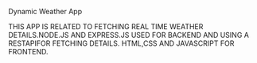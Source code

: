 Dynamic Weather App
 
 THIS APP IS RELATED TO FETCHING REAL TIME WEATHER DETAILS.NODE.JS AND EXPRESS.JS
 USED
 FOR BACKEND AND USING A RESTAPIFOR FETCHING DETAILS. HTML,CSS AND JAVASCRIPT FOR FRONTEND.
